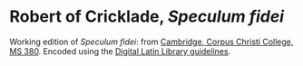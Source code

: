 # Robert of Cricklade, *Speculum fidei*

Working edition of *Speculum fidei*: from [Cambridge, Corpus Christi College, MS 380](https://parker.stanford.edu/parker/catalog/jj576yk1988). Encoded using the [Digital Latin Library guidelines](https://digitallatin.github.io/guidelines/).